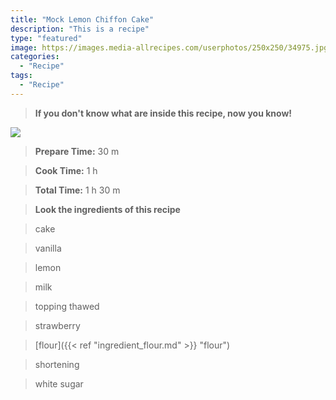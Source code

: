```yaml
---
title: "Mock Lemon Chiffon Cake"
description: "This is a recipe"
type: "featured"
image: https://images.media-allrecipes.com/userphotos/250x250/34975.jpg
categories: 
  - "Recipe"
tags: 
  - "Recipe"
---
```



>**If you don't know what are inside this recipe, now you know!**

![](../images/Recipes-Banner.jpg)
> **Prepare Time:** 30 m


> **Cook Time:** 1 h


> **Total Time:** 1 h 30 m

> **Look the ingredients of this recipe**

> cake

> vanilla

> lemon

> milk

> topping thawed

> strawberry

> [flour]({{< ref "ingredient_flour.md" >}} "flour")

> shortening

> white sugar

